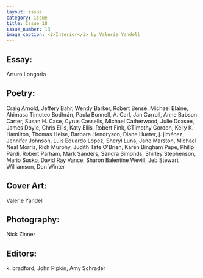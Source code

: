 ```yaml
---
layout: issue
category: issue
title: Issue 18
issue_number: 18
image_caption: <i>Interior</i> by Valerie Yandell
---
```


## Essay:

Arturo Longoria  

## Poetry:

Craig Arnold, Jeffery Bahr, Wendy Barker, Robert Bense, Michael Blaine, Ahimasa Timoteo Bodhrán, Paula Bonnell, A. Carl, Jan Carroll, Anne Babson Carter, Susan H. Case, Cyrus Cassells, Michael Catherwood, Julie Doxsee, James Doyle, Chris Ellis, Katy Ellis, Robert Fink, GTimothy Gordon, Kelly K. Hamilton, Thomas Heise, Barbara Hendryson, Diane Hueter, j. jiménez, Jennifer Johnson, Luis Eduardo Lopez, Sheryl Luna, Jane Marston, Michael Neal Morris, Rich Murphy, Judith Tate O'Brien, Karen Bingham Pape, Philip Pardi, Robert Parham, Mark Sanders, Sandra Simonds, Shirley Stephenson, Mario Susko, David Ray Vance, Sharon Balentine Wevill, Jeb Stewart Williamson, Don Winter  

## Cover Art:
Valerie Yandell  

## Photography:
Nick Zinner  

## Editors:
k. bradford, John Pipkin, Amy Schrader  
